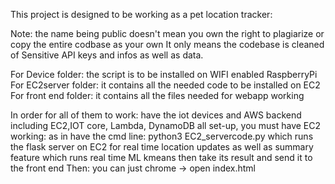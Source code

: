 This project is designed to be working as a pet location tracker:

Note: the name being public doesn't mean you own the right to plagiarize or copy the entire codbase as your own 
It only means the codebase is cleaned of Sensitive API keys and infos as well as data.

For Device folder: the script is to be installed on WIFI enabled RaspberryPi
For EC2server folder: it contains all the needed code to be installed on EC2
For front end folder: it contains all the files needed for webapp working

In order for all of them to work:
have the iot devices and AWS backend including EC2,IOT core, Lambda, DynamoDB all set-up, 
you must have EC2 working: as in have the cmd line: python3 EC2_servercode.py
					which runs the flask server on EC2 for real time location updates as well as summary feature 
					which runs real time ML kmeans then take its result and send it to the front end
Then: you can just chrome -> open index.html
